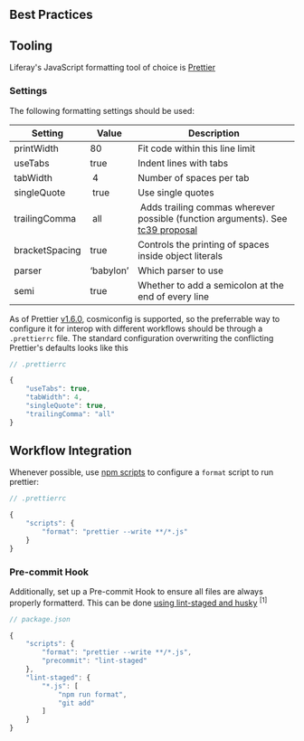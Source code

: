 ## Best Practices

## Tooling

Liferay's JavaScript formatting tool of choice is [Prettier](https://prettier.io/)

### Settings

The following formatting settings should be used:

| Setting        | Value     | Description                                                                                                                                  |
| -------------- | --------- | -------------------------------------------------------------------------------------------------------------------------------------------- |
| printWidth     | 80        | Fit code within this line limit                                                                                                              |
| useTabs        | true      | Indent lines with tabs                                                                                                                       |
| tabWidth       |  4        | Number of spaces per tab                                                                                                                     |
| singleQuote    |  true     | Use single quotes                                                                                                                            |
| trailingComma  |  all      |  Adds trailing commas wherever possible (function arguments). See [tc39 proposal](https://github.com/tc39/proposal-trailing-function-commas) |
| bracketSpacing | true      | Controls the printing of spaces inside object literals                                                                                       |
| parser         | ‘babylon’ | Which parser to use                                                                                                                          |
| semi           | true      | Whether to add a semicolon at the end of every line                                                                                          |

As of Prettier [v1.6.0](https://github.com/prettier/prettier/releases/tag/1.6.0), cosmiconfig is supported, so the preferrable way to configure it for interop with different workflows should be through a `.prettierrc` file. The standard configuration overwriting the conflicting Prettier's defaults looks like this

```javascript
// .prettierrc

{
	"useTabs": true,
	"tabWidth": 4,
	"singleQuote": true,
	"trailingComma": "all"
}
```

## Workflow Integration

Whenever possible, use [npm scripts](https://docs.npmjs.com/cli/run-script) to configure a `format` script to run prettier:

```javascript
// .prettierrc

{
    "scripts": {
        "format": "prettier --write **/*.js"
    }
}
```

### Pre-commit Hook

Additionally, set up a Pre-commit Hook to ensure all files are always properly formatterd. This can be done [using lint-staged and husky](https://prettier.io/docs/en/usage.html#option-1-lint-staged-https-githubcom-okonet-lint-staged) <sup>[1]</sup>

```javascript
// package.json

{
    "scripts": {
        "format": "prettier --write **/*.js",
        "precommit": "lint-staged"
    },
    "lint-staged": {
        "*.js": [
            "npm run format",
            "git add"
        ]
    }
}
```
